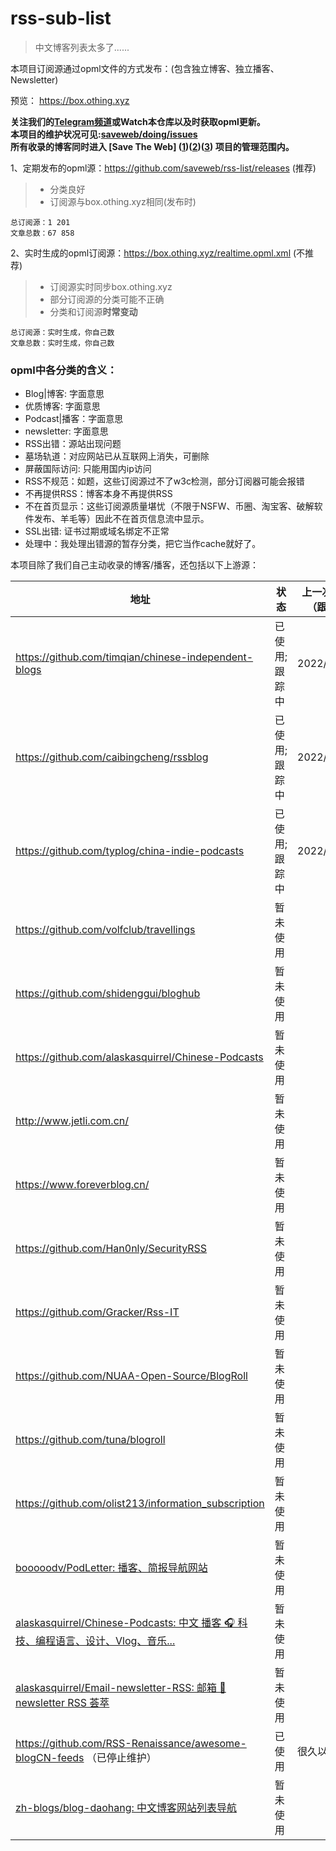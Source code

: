 # rss-sub-list

> 中文博客列表太多了......

本项目订阅源通过opml文件的方式发布：(包含独立博客、独立播客、Newsletter)  

预览： https://box.othing.xyz

**关注我们的[Telegram频道](https://t.me/blogrsslist)或Watch本仓库以及时获取opml更新。**  
**本项目的维护状况可见:[saveweb/doing/issues](https://github.com/saveweb/doing/issues)**  
**所有收录的博客同时进入 [Save The Web] ([1](https://github.com/saveweb))([2](https://saveweb.othing.xyz/))([3](https://t.me/saveweb)) 项目的管理范围内。**  

1、定期发布的opml源：https://github.com/saveweb/rss-list/releases (推荐)
> - 分类良好  
> - 订阅源与box.othing.xyz相同(发布时)  

```
总订阅源：1 201
文章总数：67 858
```

2、实时生成的opml订阅源：https://box.othing.xyz/realtime.opml.xml (不推荐)
> - 订阅源实时同步box.othing.xyz  
> - 部分订阅源的分类可能不正确  
> - 分类和订阅源**时常变动**  

```
总订阅源：实时生成，你自己数
文章总数：实时生成，你自己数
```

### opml中各分类的含义：

- Blog|博客: 字面意思
- 优质博客: 字面意思
- Podcast|播客：字面意思
- newsletter: 字面意思
- RSS出错：源站出现问题
- 墓场轨道：对应网站已从互联网上消失，可删除
- 屏蔽国际访问: 只能用国内ip访问
- RSS不规范：如题，这些订阅源过不了w3c检测，部分订阅器可能会报错
- 不再提供RSS：博客本身不再提供RSS
- 不在首页显示：这些订阅源质量堪忧（不限于NSFW、币圈、淘宝客、破解软件发布、羊毛等）因此不在首页信息流中显示。
- SSL出错: 证书过期或域名绑定不正常
- 处理中：我处理出错源的暂存分类，把它当作cache就好了。



本项目除了我们自己主动收录的博客/播客，还包括以下上游源：

| 地址 | 状态 | 上一次同步（跟踪） |
| --- | --- | --- |
| https://github.com/timqian/chinese-independent-blogs                 | 已使用; 跟踪中 | 2022/02/07 |
| https://github.com/caibingcheng/rssblog                              | 已使用; 跟踪中 | 2022/02/07 |
| https://github.com/typlog/china-indie-podcasts                       | 已使用; 跟踪中 | 2022/02/07 |
| https://github.com/volfclub/travellings                              | 暂未使用      |            |
| https://github.com/shidenggui/bloghub                                | 暂未使用      |            |
| https://github.com/alaskasquirrel/Chinese-Podcasts                   | 暂未使用      |            |
| http://www.jetli.com.cn/                                             | 暂未使用      |            |
| https://www.foreverblog.cn/                                          | 暂未使用      |            |
| https://github.com/Han0nly/SecurityRSS                               | 暂未使用      |            |
| https://github.com/Gracker/Rss-IT                                    | 暂未使用      |            |
| https://github.com/NUAA-Open-Source/BlogRoll                         | 暂未使用      |            |
| https://github.com/tuna/blogroll                                     | 暂未使用      |            |
| https://github.com/olist213/information_subscription                 | 暂未使用      |            |
| [booooodv/PodLetter: 播客、简报导航网站](https://github.com/booooodv/PodLetter) | 暂未使用      |            |
| [alaskasquirrel/Chinese-Podcasts: 中文 播客 🎧 科技、编程语言、设计、Vlog、音乐...](https://github.com/alaskasquirrel/Chinese-Podcasts) | 暂未使用      |            |
| [alaskasquirrel/Email-newsletter-RSS: 邮箱 📧 newsletter RSS 荟萃](https://github.com/alaskasquirrel/Email-newsletter-RSS) | 暂未使用      |            |
| https://github.com/RSS-Renaissance/awesome-blogCN-feeds （已停止维护） | 已使用        | 很久以前    |
| [zh-blogs/blog-daohang: 中文博客网站列表导航](https://github.com/zh-blogs/blog-daohang) | 暂未使用      |            |
